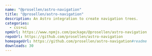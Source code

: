 ```yaml
---
name: "@prosellen/astro-navigation"
title: "@prosellen/astro-navigation"
description: An Astro integration to create navigation trees.
categories:
  - css+ui
npmUrl: https://www.npmjs.com/package/@prosellen/astro-navigation
repoUrl: https://github.com/prosellen/astro-navigation
homepageUrl: https://github.com/prosellen/astro-navigation#readme
downloads: 30
---
```

